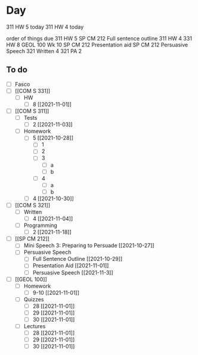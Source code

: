 # Day 

311 HW 5 today
311 HW 4 today

order of things due
311 HW 5 
SP CM 212 Full sentence outline
311 HW 4
331 HW 8 
GEOL 100 Wk 10
SP CM 212 Presentation aid
SP CM 212 Persuasive Speech 
321 Written 4
321 PA 2

## To do
- [ ] Fasco
- [ ] [[COM S 331]]
	- [ ] HW
		- [ ] 8 [[2021-11-01]]
- [ ] [[COM S 311]]
	- [ ] Tests
		- [ ] 2 [[2021-11-03]]
	- [ ] Homework
		- [ ] 5 [[2021-10-28]]
			- [ ] 1
			- [ ] 2
			- [ ] 3
				- [ ] a
				- [ ] b
			- [ ] 4
				- [ ] a
				- [ ] b
		- [ ] 4 [[2021-10-30]]
- [ ] [[COM S 321]]
	- [ ] Written
		- [ ] 4 [[2021-11-04]]
	- [ ] Programming
		- [ ] 2 [[2021-11-18]]
- [ ] [[SP CM 212]]
	- [ ] Mini Speech 3: Preparing to Persuade [[2021-10-27]]
	- [ ] Persuasive Speech
		- [ ] Full Sentence Outline  [[2021-10-29]]
		- [ ] Presentation Aid [[2021-11-01]]
		- [ ] Persuasive Speech [[2021-11-3]]
- [ ] [[GEOL 100]]
	- [ ] Homework
		- [ ] 9-10 [[2021-11-01]]
	- [ ] Quizzes
		- [ ] 28  [[2021-11-01]]
		- [ ] 29 [[2021-11-01]]
		- [ ] 30 [[2021-11-01]]
	- [ ] Lectures
		- [ ] 28 [[2021-11-01]]
		- [ ] 29 [[2021-11-01]]
		- [ ] 30 [[2021-11-01]]